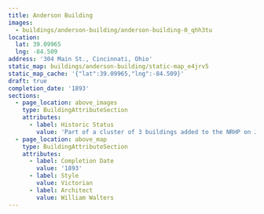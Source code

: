 ```yaml
---
title: Anderson Building
images:
  - buildings/anderson-building/anderson-building-0_qhh3tu
location:
  lat: 39.09965
  lng: -84.509
address: '304 Main St., Cincinnati, Ohio'
static_map: buildings/anderson-building/static-map_e4jrv5
static_map_cache: '{"lat":39.09965,"lng":-84.509}'
draft: true
completion_date: '1893'
sections:
  - page_location: above_images
    type: BuildingAttributeSection
    attributes:
      - label: Historic Status
        value: 'Part of a cluster of 3 buildings added to the NRHP on July 15, 1983.'
  - page_location: above_map
    type: BuildingAttributeSection
    attributes:
      - label: Completion Date
        value: '1893'
      - label: Style
        value: Victorian
      - label: Architect
        value: William Walters
---
```


